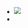 - ![](https://news.mbalib.com/uploads/image/2020/0811/20200811add568fc4cc2fafa5f9b6c9d83d722d2.jpg)
-